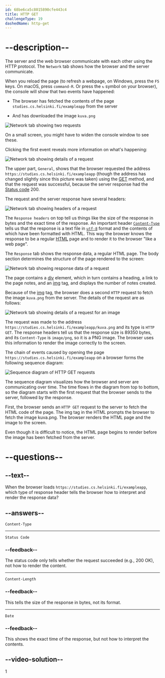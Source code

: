 ```yaml
---
id: 68be6ca5c8015890cfe443c4
title: HTTP GET
challengeType: 19
dashedName: http-get
---
```


# --description--

The server and the web browser communicate with each other using the HTTP protocol. The `Network` tab shows how the browser and the server communicate.

When you reload the page (to refresh a webpage, on Windows, press the `F5` keys. On macOS, press `command-R`. Or press the `↻` symbol on your browser), the console will show that two events have happened:

- The browser has fetched the contents of the page `studies.cs.helsinki.fi/exampleapp` from the server

- And has downloaded the image `kuva.png`

<img src="https://cdn.freecodecamp.org/curriculum/full-stack-open/part-0-b/http-get-2.png" alt="Network tab showing two requests">

On a small screen, you might have to widen the console window to see these.

Clicking the first event reveals more information on what's happening:

<img src="https://cdn.freecodecamp.org/curriculum/full-stack-open/part-0-b/http-get-3.png" alt="Network tab showing details of a request">

The upper part, `General`, shows that the browser requested the address `https://studies.cs.helsinki.fi/exampleapp` (though the address has changed slightly since this picture was taken) using the [GET](https://developer.mozilla.org/en-US/docs/Web/HTTP/Reference/Methods/GET) method, and that the request was successful, because the server response had the [Status code](https://en.wikipedia.org/wiki/List_of_HTTP_status_codes) 200.

The request and the server response have several headers:

<img src="https://cdn.freecodecamp.org/curriculum/full-stack-open/part-0-b/http-get-4.png" alt="Network tab showing headers of a request">

The `Response headers` on top tell us things like the size of the response in bytes and the exact time of the response. An important header [`Content-Type`](https://developer.mozilla.org/en-US/docs/Web/HTTP/Reference/Headers/Content-Type) tells us that the response is a text file in [`utf-8`](https://en.wikipedia.org/wiki/UTF-8) format and the contents of which have been formatted with HTML. This way the browser knows the response to be a regular [HTML](https://en.wikipedia.org/wiki/HTML) page and to render it to the browser "like a web page".

The `Response` tab shows the response data, a regular HTML page. The body section determines the structure of the page rendered to the screen:

<img src="https://cdn.freecodecamp.org/curriculum/full-stack-open/part-0-b/http-get-5.png" alt="Network tab showing response data of a request">

The page contains a [div](https://developer.mozilla.org/en-US/docs/Web/HTML/Reference/Elements/div) element, which in turn contains a heading, a link to the page notes, and an [img](https://developer.mozilla.org/en-US/docs/Web/HTML/Reference/Elements/img) tag, and displays the number of notes created.

Because of the [img](https://developer.mozilla.org/en-US/docs/Web/HTML/Reference/Elements/img) tag, the browser does a second `HTTP` request to fetch the image `kuva.png` from the server. The details of the request are as follows:

<img src="https://cdn.freecodecamp.org/curriculum/full-stack-open/part-0-b/http-get-6.png" alt="Network tab showing details of a request for an image">

The request was made to the address `https://studies.cs.helsinki.fi/exampleapp/kuva.png` and its type is `HTTP GET`. The response headers tell us that the response size is 89350 bytes, and its `Content-Type` is `image/png`, so it is a PNG image. The browser uses this information to render the image correctly to the screen.

The chain of events caused by opening the page `https://studies.cs.helsinki.fi/exampleapp` on a browser forms the following sequence diagram:

<img src="https://cdn.freecodecamp.org/curriculum/full-stack-open/part-0-b/http-get-7.png" alt="Sequence diagram of HTTP GET requests">

The sequence diagram visualizes how the browser and server are communicating over time. The time flows in the diagram from top to bottom, so the diagram starts with the first request that the browser sends to the server, followed by the response.

First, the browser sends an `HTTP GET` request to the server to fetch the HTML code of the page. The img tag in the HTML prompts the browser to fetch the image kuva.png. The browser renders the HTML page and the image to the screen.

Even though it is difficult to notice, the HTML page begins to render before the image has been fetched from the server.


# --questions--

## --text--

When the browser loads `https://studies.cs.helsinki.fi/exampleapp`, which type of response header tells the browser how to interpret and render the response data?

## --answers--

`Content-Type`

---

`Status Code`

### --feedback--

The status code only tells whether the request succeeded (e.g., 200 OK), not how to render the content.

---

`Content-Length`

### --feedback--

This tells the size of the response in bytes, not its format.

---

`Date`

### --feedback--

This shows the exact time of the response, but not how to interpret the contents.

## --video-solution--

1

